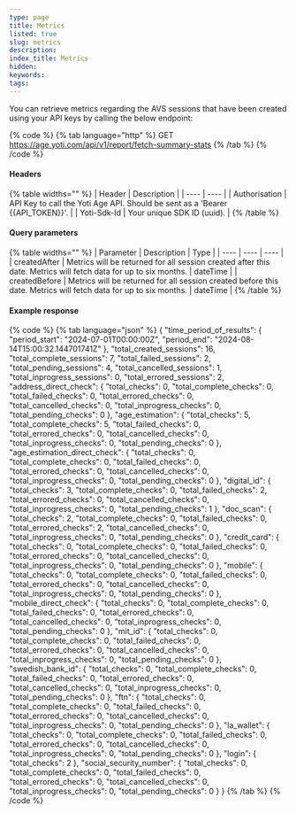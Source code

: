 ```yaml
---
type: page
title: Metrics
listed: true
slug: metrics
description: 
index_title: Metrics
hidden: 
keywords: 
tags: 
---
```


You can retrieve metrics regarding the AVS sessions that have been created using your API keys by calling the below endpoint:

{% code %}
{% tab language="http" %}
GET https://age.yoti.com/api/v1/report/fetch-summary-stats
{% /tab %}
{% /code %}

#### Headers

{% table widths="" %}
| Header | Description | 
| ---- | ---- | 
| Authorisation | API Key to call the Yoti Age API. Should be sent as a 'Bearer {{API_TOKEN}}'. | 
| Yoti-Sdk-Id | Your unique SDK ID (uuid). | 
{% /table %}

#### Query parameters

{% table widths="" %}
| Parameter | Description | Type | 
| ---- | ---- | ---- | 
| createdAfter | Metrics will be returned for all session created after this date. Metrics will fetch data for up to six months. | dateTime | 
| createdBefore | Metrics will be returned for all session created before this date. Metrics will fetch data for up to six months. | dateTime | 
{% /table %}

#### Example response

{% code %}
{% tab language="json" %}
{
    "time_period_of_results": {
        "period_start": "2024-07-01T00:00:00Z",
        "period_end": "2024-08-14T15:00:32.144701741Z"
    },
    "total_created_sessions": 16,
    "total_complete_sessions": 7,
    "total_failed_sessions": 2,
    "total_pending_sessions": 4,
    "total_cancelled_sessions": 1,
    "total_inprogress_sessions": 0,
    "total_errored_sessions": 2,
    "address_direct_check": {
        "total_checks": 0,
        "total_complete_checks": 0,
        "total_failed_checks": 0,
        "total_errored_checks": 0,
        "total_cancelled_checks": 0,
        "total_inprogress_checks": 0,
        "total_pending_checks": 0
    },
    "age_estimation": {
        "total_checks": 5,
        "total_complete_checks": 5,
        "total_failed_checks": 0,
        "total_errored_checks": 0,
        "total_cancelled_checks": 0,
        "total_inprogress_checks": 0,
        "total_pending_checks": 0
    },
    "age_estimation_direct_check": {
        "total_checks": 0,
        "total_complete_checks": 0,
        "total_failed_checks": 0,
        "total_errored_checks": 0,
        "total_cancelled_checks": 0,
        "total_inprogress_checks": 0,
        "total_pending_checks": 0
    },
    "digital_id": {
        "total_checks": 3,
        "total_complete_checks": 0,
        "total_failed_checks": 2,
        "total_errored_checks": 0,
        "total_cancelled_checks": 0,
        "total_inprogress_checks": 0,
        "total_pending_checks": 1
    },
    "doc_scan": {
        "total_checks": 2,
        "total_complete_checks": 0,
        "total_failed_checks": 0,
        "total_errored_checks": 2,
        "total_cancelled_checks": 0,
        "total_inprogress_checks": 0,
        "total_pending_checks": 0
    },
    "credit_card": {
        "total_checks": 0,
        "total_complete_checks": 0,
        "total_failed_checks": 0,
        "total_errored_checks": 0,
        "total_cancelled_checks": 0,
        "total_inprogress_checks": 0,
        "total_pending_checks": 0
    },
    "mobile": {
        "total_checks": 0,
        "total_complete_checks": 0,
        "total_failed_checks": 0,
        "total_errored_checks": 0,
        "total_cancelled_checks": 0,
        "total_inprogress_checks": 0,
        "total_pending_checks": 0
    },
    "mobile_direct_check": {
        "total_checks": 0,
        "total_complete_checks": 0,
        "total_failed_checks": 0,
        "total_errored_checks": 0,
        "total_cancelled_checks": 0,
        "total_inprogress_checks": 0,
        "total_pending_checks": 0
    },
    "mit_id": {
        "total_checks": 0,
        "total_complete_checks": 0,
        "total_failed_checks": 0,
        "total_errored_checks": 0,
        "total_cancelled_checks": 0,
        "total_inprogress_checks": 0,
        "total_pending_checks": 0
    },
    "swedish_bank_id": {
        "total_checks": 0,
        "total_complete_checks": 0,
        "total_failed_checks": 0,
        "total_errored_checks": 0,
        "total_cancelled_checks": 0,
        "total_inprogress_checks": 0,
        "total_pending_checks": 0
    },
    "ftn": {
        "total_checks": 0,
        "total_complete_checks": 0,
        "total_failed_checks": 0,
        "total_errored_checks": 0,
        "total_cancelled_checks": 0,
        "total_inprogress_checks": 0,
        "total_pending_checks": 0
    },
    "la_wallet": {
        "total_checks": 0,
        "total_complete_checks": 0,
        "total_failed_checks": 0,
        "total_errored_checks": 0,
        "total_cancelled_checks": 0,
        "total_inprogress_checks": 0,
        "total_pending_checks": 0
    },
    "login": {
        "total_checks": 2
    },
    "social_security_number": {
        "total_checks": 0,
        "total_complete_checks": 0,
        "total_failed_checks": 0,
        "total_errored_checks": 0,
        "total_cancelled_checks": 0,
        "total_inprogress_checks": 0,
        "total_pending_checks": 0
    }
}
{% /tab %}
{% /code %}